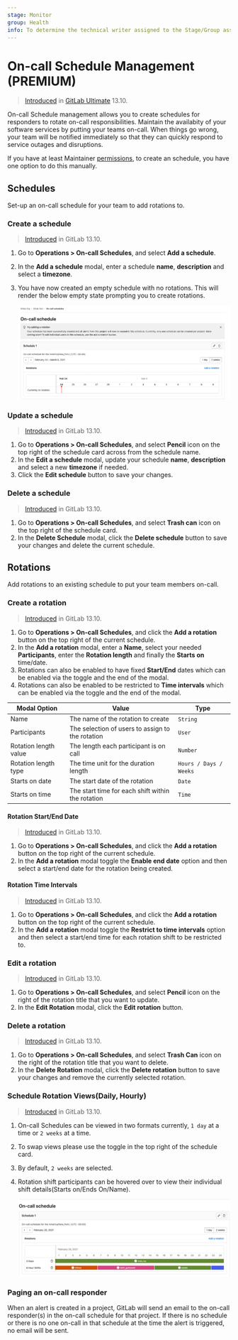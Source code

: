 ```yaml
---
stage: Monitor
group: Health
info: To determine the technical writer assigned to the Stage/Group associated with this page, see https://about.gitlab.com/handbook/engineering/ux/technical-writing/#assignments
---
```


# On-call Schedule Management **(PREMIUM)**

> [Introduced](https://gitlab.com/groups/gitlab-org/-/epics/4544) in [GitLab Ultimate](https://about.gitlab.com/pricing/) 13.10.

On-call Schedule management allows you to create schedules for responders to rotate on-call responsibilities. Maintain the availabity of your software services by putting your teams on-call. When things go wrong, your team will be notified immediately so that they can quickly respond to service outages and disruptions.

If you have at least Maintainer [permissions](../../user/permissions.md), to create an
schedule, you have one option to do this manually.

## Schedules

Set-up an on-call schedule for your team to add rotations to.

### Create a schedule

> [Introduced](https://gitlab.com/gitlab-org/gitlab/-/issues/230857) in GitLab 13.10.

1. Go to **Operations > On-call Schedules**, and select **Add a schedule**.
1. In the **Add a schedule** modal, enter a schedule **name**, **description** and select a **timezone**.
1. You have now created an empty schedule with no rotations. This will render the below empty state prompting you to create rotations.

   ![Schedule Empty Grid](img/oncall_schedule_empty_grid_v13_10.png)

### Update a schedule

> [Introduced](https://gitlab.com/gitlab-org/gitlab/-/issues/262849) in GitLab 13.10.

1. Go to **Operations > On-call Schedules**, and select **Pencil** icon on the top right of the schedule card across from the schedule name.
1. In the **Edit a schedule** modal, update your schedule **name**, **description** and select a new **timezone** if needed.
1. Click the **Edit schedule** button to save your changes.

### Delete a schedule

> [Introduced](https://gitlab.com/gitlab-org/gitlab/-/issues/262850) in GitLab 13.10.

1. Go to **Operations > On-call Schedules**, and select **Trash can** icon on the top right of the schedule card.
1. In the **Delete Schedule** modal, click the **Delete schedule** button to save your changes and delete the current schedule.

## Rotations

Add rotations to an existing schedule to put your team members on-call.

### Create a rotation

> [Introduced](https://gitlab.com/gitlab-org/gitlab/-/issues/262857) in GitLab 13.10.

1. Go to **Operations > On-call Schedules**, and click the **Add a rotation** button on the top right of the current schedule.
1. In the **Add a rotation** modal, enter a **Name**, select your needed **Participants**, enter the **Rotation length** and finally the **Starts on** time/date.
1. Rotations can also be enabled to have fixed **Start/End** dates which can be enabled via the toggle and the end of the modal.
1. Rotations can also be enabled to be restricted to **Time intervals** which can be enabled via the toggle and the end of the modal.

| Modal Option | Value | Type | 
| ------ | ------ | ------ |
| Name | The name of the rotation to create | `String` | 
| Participants | The selection of users to assign to the rotation | `User`  |
| Rotation length value | The length each participant is on call | `Number` |
| Rotation length type | The time unit for the duration length | `Hours / Days / Weeks` |
| Starts on date | The start date of the rotation | `Date` |
| Starts on time | The start time for each shift within the rotation | `Time` |

#### Rotation Start/End Date

> [Introduced](https://gitlab.com/gitlab-org/gitlab/-/issues/262858) in GitLab 13.10.

1. Go to **Operations > On-call Schedules**, and click the **Add a rotation** button on the top right of the current schedule.
1. In the **Add a rotation** modal toggle the **Enable end date** option and then select a start/end date for the rotation being created.

#### Rotation Time Intervals

> [Introduced](https://gitlab.com/gitlab-org/gitlab/-/issues/262859) in GitLab 13.10.

1. Go to **Operations > On-call Schedules**, and click the **Add a rotation** button on the top right of the current schedule.
1. In the **Add a rotation** modal toggle the **Restrict to time intervals** option and then select a start/end time for each rotation shift to be restricted to.

### Edit a rotation

> [Introduced](https://gitlab.com/gitlab-org/gitlab/-/issues/262862) in GitLab 13.10.

1. Go to **Operations > On-call Schedules**, and select **Pencil** icon on the right of the rotation title that you want to update.
1. In the **Edit Rotation** modal, click the **Edit rotation** button.

### Delete a rotation

> [Introduced](https://gitlab.com/gitlab-org/gitlab/-/issues/262863) in GitLab 13.10.

1. Go to **Operations > On-call Schedules**, and select **Trash Can** icon on the right of the rotation title that you want to delete.
1. In the **Delete Rotation** modal, click the **Delete rotation** button to save your changes and remove the currently selected rotation.

### Schedule Rotation Views(Daily, Hourly)

> [Introduced](https://gitlab.com/gitlab-org/gitlab/-/issues/262860) in GitLab 13.10.

1. On-call Schedules can be viewed in two formats currently, `1 day` at a time or `2 weeks` at a time. 
1. To swap views please use the toggle in the top right of the schedule card. 
1. By default, `2 weeks` are selected. 
1. Rotation shift participants can be hovered over to view their individual shift details(Starts on/Ends On/Name).

   ![1 Day Grid View](img/oncall_schedule_day_grid_v13_10.png)

### Paging an on-call responder

When an alert is created in a project, GitLab will send an email to the on-call responder(s) in the on-call schedule for that project. If there is no schedule or there is no one on-call in that schedule at the time the alert is triggered, no email will be sent.
